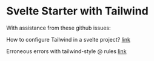 # Svelte Starter with Tailwind

With assistance from these github issues: 

How to configure Tailwind in a svelte project? [link](https://github.com/tailwindcss/discuss/issues/254)

Erroneous errors with tailwind-style @ rules [link](https://github.com/UnwrittenFun/svelte-vscode/issues/47)
